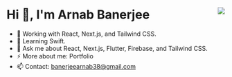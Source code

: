 

<h1 align="left">Hi 🙏, I'm Arnab Banerjee <img src="https://komarev.com/ghpvc/?username=hurbes&label=Hits&style=flat-square" align="right" /></h1>

 - 🔭 Working with React, Next.js, and Tailwind CSS.
 - 🌱 Learning Swift.
 - 💬 Ask me about React, Next.js, Flutter, Firebase, and Tailwind CSS.
 - ⚡ More about me: Portfolio
 - 📫 Contact: banerjeearnab38@gmail.com



